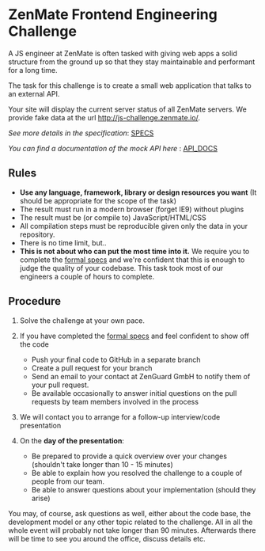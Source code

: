 # ZenMate Frontend Engineering Challenge
A JS engineer at ZenMate is often tasked with giving web apps a solid structure from the ground up so that they stay maintainable and performant for a long time.

The task for this challenge is to create a small web application that talks to an external API.

Your site will display the current server status of all ZenMate servers. We provide fake data at the url <http://js-challenge.zenmate.io/>.

_See more details in the specification_: [SPECS](/SPECS.md)

_You can find a documentation of the mock API here_ : [API_DOCS](/API_DOCS.md)

## Rules

- __Use any language, framework, library or design resources you want__ (It should be appropriate for the scope of the task)
- The result must run in a modern browser (forget IE9) without plugins
- The result must be (or compile to) JavaScript/HTML/CSS
- All compilation steps must be reproducible given only the data in your repository.
- There is no time limit, but..
- __This is not about who can put the most time into it.__ We require you to complete the [formal specs](/SPECS.md) and we're confident that this is enough to judge the quality of your codebase. This task took most of our engineers a couple of hours to complete. 

## Procedure

1. Solve the challenge at your own pace.

2. If you have completed the [formal specs](/SPECS.md) and feel confident to show off the code
    - Push your final code to GitHub in a separate branch
    - Create a pull request for your branch
    - Send an email to your contact at ZenGuard GmbH to notify them of your pull request.
    - Be available occasionally to answer initial questions on the pull requests by team members involved in the process

3. We will contact you to arrange for a follow-up interview/code presentation

4. On the **day of the presentation**:

    - Be prepared to provide a quick overview over your changes (shouldn't take longer than 10 - 15 minutes)
    - Be able to explain how you resolved the challenge to a couple of people from our team.
    - Be able to answer questions about your implementation (should they arise)

You may, of course, ask questions as well, either about the code base, the development model or any other topic related to the challenge. All in all the whole event will probably not take longer than 90 minutes. Afterwards there will be time to see you around the office, discuss details etc.
